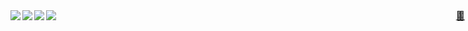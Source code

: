 <div align="right">
  <a href="https://raw.githubusercontent.com/gregl83/gregl83/master/id_rsa.pub" style="position:absolute;top:50px;right:5px;" download>&#128273;</a>
  <a href="https://gregorylanglais.com" style="position:absolute;top:50px;right:10px;" download>&#128270;</a>
</div>
<div>
  <img align="left" src="https://img.shields.io/badge/referer-boston-lightgrey.svg" />
  <img align="left" src="https://img.shields.io/badge/location-global-green.svg" />
  <img align="left" src="https://img.shields.io/badge/user%20agent-ubuntu%3B%20linux-orange.svg" />
  <img align="left" src="https://img.shields.io/badge/content%20language-polyglot-blue.svg" />
</div>

